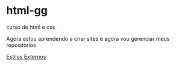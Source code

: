 # html-gg
 curso de html e css

Agora estou aprendendo a criar sites e agora vou gerenciar meus repositorios

<a href="https://wagner048.github.io/html-gg/Aulas/Estilos%20externos/index.html">Estilos Externos</a>